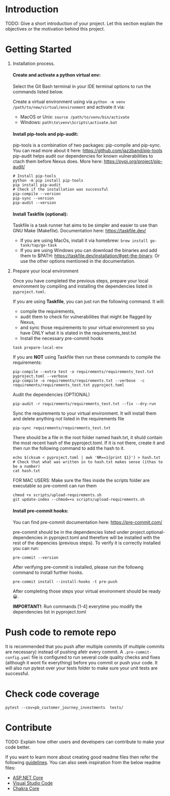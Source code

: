 # Introduction 
TODO: Give a short introduction of your project. Let this section explain the objectives or the motivation behind this project.

# Getting Started
1.	Installation process.
    #### Create and activate a python virtual env:

    Select the Git Bash terminal in your IDE terminal options to run the commands listed below.
    
    Create a virtual environment using via ```python -m venv /path/to/new/virtual/environment```
    and activate it via:
    - MacOS or Unix: ```source /path/to/venv/bin/activate```
    - Windows: ```path\to\venv\Scripts\activate.bat```


    #### Install pip-tools and pip-audit:
    pip-tools is a combination of two packages: pip-compile and pip-sync. You can read more about it here: https://github.com/jazzband/pip-tools
    pip-audit helps audit our dependencies for known vulnerabilities to ctach them before Nexus does. More here: https://pypi.org/project/pip-audit/

    ``` 
    # Install pip-tools
    python -m pip install pip-tools
    pip install pip-audit
    # Check if the installation was successful
    pip-compile --version
    pip-sync --version
    pip-audit --version
    ```
    #### Install Taskfile (optional):
    Taskfile is a task runner hat aims to be simpler and easier to use than GNU Make (Makefile). Documentation here: https://taskfile.dev/
    
    - If you are using MacOs, install it via homebrew: ```brew install go-task/tap/go-task```
    - If you are using Windows you can download the binaries and add them to $PATH: https://taskfile.dev/installation/#get-the-binary. Or use the other options mentioned in the documentation.

2.	Prepare your local environment
    
    Once you have completed the previous steps, prepare your local environment by compiling and installing the dependencies listed in ```pyproject.toml```.
    
    If you are using **Taskfile**, you can just run the following command. It will:
    - compile the requirements, 
    - audit them to check for vulnerabilities that might be flagged by Nexus, 
    - and sync those requirements to your virtual environment so you have ONLY what it is stated in the requirements_test.txt 
    - Install the necessary pre-commit hooks
    ```
    task prepare-local-env
    ```

    If you are **NOT** using Taskfile then run these commands to compile the requirements:
    ```
    pip-compile --extra test -o requirements/requirements_test.txt pyproject.toml --verbose
    pip-compile -o requirements/requirements.txt --verbose  -c requirements/requirements_test.txt pyproject.toml
    ```

    Audit the dependencies (OPTIONAL)
    ```
    pip-audit -r requirements/requirements_test.txt --fix --dry-run 
    ```

    Sync the requirements to your virtual environment. It will install them and delete anything not listed in the requirements file
    ```
    pip-sync requirements/requirements_test.txt
    ```

    There should be a file in the root folder named hash.txt, it shuld contain the most recent hash of the pyproject.toml. If it is not there, create it and then run the following command to add the hash to it.
    ```
    echo $(cksum < pyproject.toml | awk 'NR==1{print $1}') > hash.txt
    # Check that what was written in to hash.txt makes sense (ithas to be a number)
    cat hash.txt
    ```

    FOR MAC USERS: Make sure the files inside the scripts folder are executable so pre-commit can run them
    ```
    chmod +x scripts/upload-requirements.sh
    git update-index --chmod=+x scripts/upload-requirements.sh
    ```
    #### Install pre-commit hooks: 
    You can find pre-commit documentation here: https://pre-commit.com/

    pre-commit should be in the dependencies listed under project.optional-dependencies in pyproject.toml and therefore will be installed with the rest of the depencies (previous steps).
    To verify it is correctly installed you can run:
    ```
    pre-commit --version
    ```
    After verifying pre-commit is installed, please run the followng command to install further hooks.
    ```
    pre-commit install --install-hooks -t pre-push
    ```

    After completing those steps your virtual environment should be ready 😀. 

    **IMPORTANT!**: Run commands [1-4] everytime you modify the dependencies list in pyproject.toml


# Push code to remote repo
It is recommended that you push after multiple commits (if multiple commits are necessary) instead of pushing afetr every commit. A ```.pre-commit-config.yaml``` file is configured to run several code quality checks and fixes (although it wont fix everything) before you commit or push your code. It will also run pytest over your tests folder to make sure your unit tests are successful.

# Check code coverage

```
pytest --cov=pb_customer_journey_investments  tests/
```
# Contribute
TODO: Explain how other users and developers can contribute to make your code better. 

If you want to learn more about creating good readme files then refer the following [guidelines](https://docs.microsoft.com/en-us/azure/devops/repos/git/create-a-readme?view=azure-devops). You can also seek inspiration from the below readme files:
- [ASP.NET Core](https://github.com/aspnet/Home)
- [Visual Studio Code](https://github.com/Microsoft/vscode)
- [Chakra Core](https://github.com/Microsoft/ChakraCore)